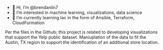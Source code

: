 - 👋 Hi, I’m @brendanlin7
- 👀 I’m interested in machine learning, visualizations, data science
- 🌱 I’m currently learning Iac in the form of Ansible, Terraform, CloudFormation 

<!---
brendanlin7/brendanlin7 is a ✨ special ✨ repository because its `README.md` (this file) appears on your GitHub profile.
You can click the Preview link to take a look at your changes.
--->

Per the files in the Github; this project is related to developing visualizations that support the Yelp public dataset. Maniuplation of the data to fit the Austin, TX region to support the identification of an additional store location. 
